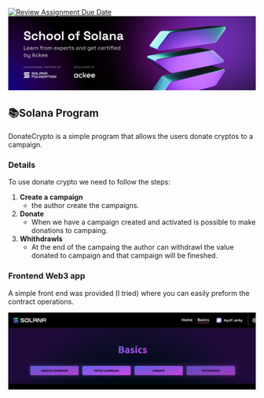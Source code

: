 [![Review Assignment Due Date](https://classroom.github.com/assets/deadline-readme-button-24ddc0f5d75046c5622901739e7c5dd533143b0c8e959d652212380cedb1ea36.svg)](https://classroom.github.com/a/OqQl59jg)
![School of Solana](https://github.com/School-of-Solana/.github/blob/main/assets/Season-5-Banner.png?raw=true)

## 📚Solana Program
DonateCrypto is a simple program that allows the users donate cryptos to a campaign.

### Details
To use donate crypto we need to follow the steps:
1. **Create a campaign**
    - the author create the campaigns.
2. **Donate**
    - When we have a campaign created and activated is possible to make donations to campaing.
3. **Whithdrawls**
    - At the end of the campaing the author can withdrawl the value donated to campaign and that campaign will be fineshed.

### Frontend Web3 app
A simple front end was provided (I tried) where you can easily preform the contract operations.

![alt text](image.png)